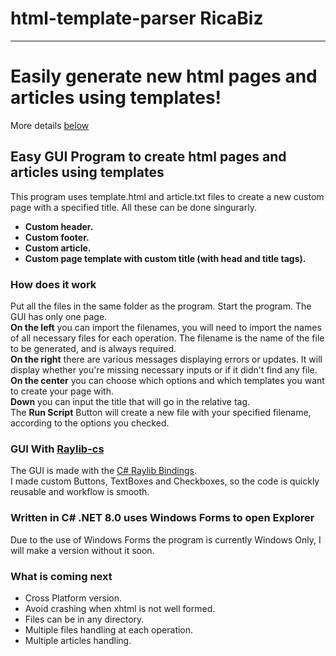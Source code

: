 # html-template-parser RicaBiz
<hr />

# Easily generate new html pages and articles using templates!
<p>More details <a href="#details">below</a></p>

## Easy GUI Program to create html pages and articles using templates
<p>This program uses template.html and article.txt files to create a new custom page with a specified title. All these can be done singurarly.
<br />
<ul>
  <li><b>Custom header.</b></li>
  <li><b>Custom footer.</b></li>
  <li><b>Custom article.</b></li>
  <li><b>Custom page template with custom title (with head and title tags).</b></li>
</ul></p>
<h3 id="details">How does it work</h3>
<p>Put all the files in the same folder as the program. Start the program. The GUI has only one page.
<br /><b>On the left</b> you can import the filenames, you will need to import the names of all necessary files for each operation. The filename is the name of the file to be generated, and is always required.
<br /><b>On the right</b> there are various messages displaying errors or updates. It will display whether you're missing necessary inputs or if it didn't find any file.
<br /><b>On the center</b> you can choose which options and which templates you want to create your page with.
<br /><b>Down</b> you can input the title that will go in the relative tag.
<br />The <b>Run Script</b> Button  will create a new file with your specified filename, according to the options you checked.</p>

<h3>GUI With <a href="https://github.com/raylib-cs/raylib-cs">Raylib-cs</a></h3>
<p>The GUI is made with the <a href="https://github.com/raylib-cs/raylib-cs">C# Raylib Bindings</a>.
<br />I made custom Buttons, TextBoxes and Checkboxes, so the code is quickly reusable and workflow is smooth.</p>

### Written in C# .NET 8.0 uses Windows Forms to open Explorer
<p>Due to the use of Windows Forms the program is currently Windows Only, I will make a version without it soon.</p>

### What is coming next
<p><ul>
  <li>Cross Platform version.</li>
  <li>Avoid crashing when xhtml is not well formed.</li>
  <li>Files can be in any directory.</li>
  <li>Multiple files handling at each operation.</li>
  <li>Multiple articles handling.</li>
</ul></p>


